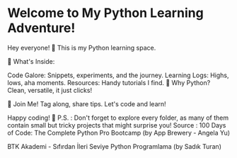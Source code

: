 
# Welcome to My Python Learning Adventure!

Hey everyone! 🚀 This is my Python learning space.

📂 What's Inside:

Code Galore: Snippets, experiments, and the journey.
Learning Logs: Highs, lows, aha moments.
Resources: Handy tutorials I find.
🐍 Why Python?
Clean, versatile, it just clicks!

🤝 Join Me!
Tag along, share tips. Let's code and learn!

Happy coding! 🎉
P.S. : Don't forget to explore every folder, as many of them contain small but tricky projects that might surprise you!
Source : 
100 Days of Code: The Complete Python Pro Bootcamp (by App Brewery - Angela Yu)  

BTK Akademi - Sıfırdan İleri Seviye Python Programlama (by Sadık Turan)

